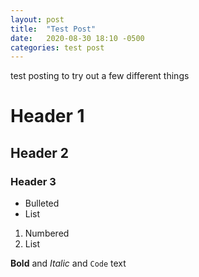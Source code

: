 ```yaml
---
layout: post
title:  "Test Post"
date:   2020-08-30 18:10 -0500
categories: test post
---
```


test posting to try out a few different things


# Header 1
## Header 2
### Header 3

- Bulleted
- List

1. Numbered
2. List

**Bold** and _Italic_ and `Code` text


[jekyll-docs]: https://jekyllrb.com/docs/home
[jekyll-gh]:   https://github.com/jekyll/jekyll
[jekyll-talk]: https://talk.jekyllrb.com/
